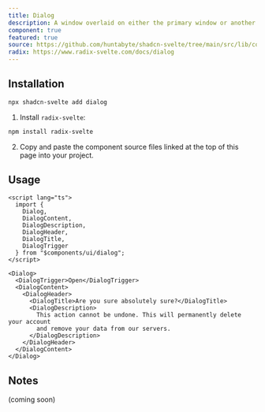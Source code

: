 ```yaml
---
title: Dialog
description: A window overlaid on either the primary window or another dialog window, rendering the content underneath inert.
component: true
featured: true
source: https://github.com/huntabyte/shadcn-svelte/tree/main/src/lib/components/ui/dialog
radix: https://www.radix-svelte.com/docs/dialog
---
```


<script>
  import { DialogDemo, ComponentExample, ManualInstall } from '$lib/components/docs';
</script>

<ComponentExample src="src/lib/components/docs/examples/dialog/DialogDemo.svelte">

<div slot="example">
<DialogDemo />
</div>

</ComponentExample>

## Installation

```bash
npx shadcn-svelte add dialog
```

<ManualInstall>

1. Install `radix-svelte`:

```bash
npm install radix-svelte
```

2. Copy and paste the component source files linked at the top of this page into your project.

</ManualInstall>

## Usage

```svelte
<script lang="ts">
  import {
    Dialog,
    DialogContent,
    DialogDescription,
    DialogHeader,
    DialogTitle,
    DialogTrigger
  } from "$components/ui/dialog";
</script>
```

```svelte
<Dialog>
  <DialogTrigger>Open</DialogTrigger>
  <DialogContent>
    <DialogHeader>
      <DialogTitle>Are you sure absolutely sure?</DialogTitle>
      <DialogDescription>
        This action cannot be undone. This will permanently delete your account
        and remove your data from our servers.
      </DialogDescription>
    </DialogHeader>
  </DialogContent>
</Dialog>
```

## Notes

(coming soon)
